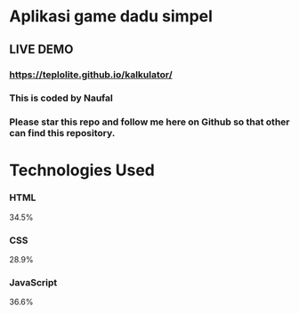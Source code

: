 # Aplikasi game dadu simpel 
## LIVE DEMO
### https://teplolite.github.io/kalkulator/
### This is coded by Naufal
### Please star this repo and follow me here on Github so that other can find this repository.

# Technologies Used

### HTML
34.5%
 
### CSS
28.9%
 
### JavaScript
36.6%
